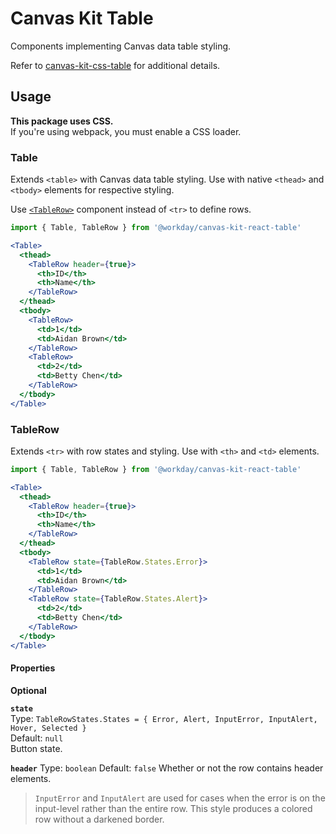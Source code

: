 # Canvas Kit Table

Components implementing Canvas data table styling.

Refer to
[canvas-kit-css-table](https://ghe.megaleo.com/design/canvas-kit-css/tree/master/modules/canvas-kit-css-table)
for additional details.

## Usage

**This package uses CSS.**  
If you're using webpack, you must enable a CSS loader.

### Table

Extends `<table>` with Canvas data table styling. Use with native `<thead>` and `<tbody>` elements
for respective styling.

Use [`<TableRow>`](#TableRow) component instead of `<tr>` to define rows.

```jsx
import { Table, TableRow } from '@workday/canvas-kit-react-table'

<Table>
  <thead>
    <TableRow header={true}>
      <th>ID</th>
      <th>Name</th>
    </TableRow>
  </thead>
  <tbody>
    <TableRow>
      <td>1</td>
      <td>Aidan Brown</td>
    </TableRow>
    <TableRow>
      <td>2</td>
      <td>Betty Chen</td>
    </TableRow>
  </tbody>
</Table>
```

### TableRow

Extends `<tr>` with row states and styling. Use with `<th>` and `<td>` elements.

```jsx
import { Table, TableRow } from '@workday/canvas-kit-react-table'

<Table>
  <thead>
    <TableRow header={true}>
      <th>ID</th>
      <th>Name</th>
    </TableRow>
  </thead>
  <tbody>
    <TableRow state={TableRow.States.Error}>
      <td>1</td>
      <td>Aidan Brown</td>
    </TableRow>
    <TableRow state={TableRow.States.Alert}>
      <td>2</td>
      <td>Betty Chen</td>
    </TableRow>
  </tbody>
</Table>
```

#### Properties

**Optional**

**`state`**  
Type: `TableRowStates.States = { Error, Alert, InputError, InputAlert, Hover, Selected }`  
Default: `null`  
Button state.

**`header`** Type: `boolean` Default: `false` Whether or not the row contains header elements.

> `InputError` and `InputAlert` are used for cases when the error is on the input-level rather than
> the entire row. This style produces a colored row without a darkened border.
